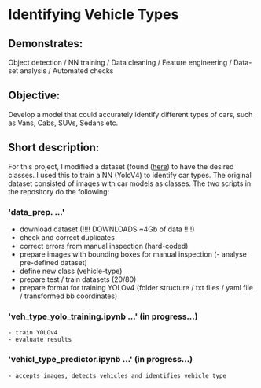 # Identifying Vehicle Types

## Demonstrates:

Object detection / NN training / Data cleaning / Feature engineering / Data-set analysis / Automated checks 

## Objective: 

Develop a model that could accurately identify different types of cars, such as Vans, Cabs, SUVs, Sedans etc.

## Short description:

For this project, I modified a dataset (found ([here](https://ai.stanford.edu/~jkrause/cars/car_dataset.html)) to have the desired classes. I used this to train a NN (YoloV4) to identify car types. The original dataset consisted of images with car models as classes. The two scripts in the repository do the following: 

### 'data_prep. ...'
- download dataset (!!!! DOWNLOADS ~4Gb of data !!!!)
- check and correct duplicates
- correct errors from manual inspection (hard-coded)
- prepare images with bounding boxes for manual inspection
(- analyse pre-defined dataset)
- define new class (vehicle-type)
- prepare test / train datasets (20/80)
- prepare format for training YOLOv4
    (folder structure / txt files / yaml file / transformed bb coordinates)

### 'veh_type_yolo_training.ipynb ...' (in progress...)
    - train YOLOv4
    - evaluate results

### 'vehicl_type_predictor.ipynb  ...' (in progress...)
    - accepts images, detects vehicles and identifies vehicle type